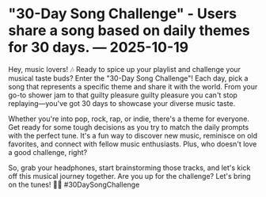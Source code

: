 # "30-Day Song Challenge" - Users share a song based on daily themes for 30 days. — 2025-10-19

Hey, music lovers! 🎶 Ready to spice up your playlist and challenge your musical taste buds? Enter the "30-Day Song Challenge"! Each day, pick a song that represents a specific theme and share it with the world. From your go-to shower jam to that guilty pleasure guilty pleasure you can't stop replaying—you've got 30 days to showcase your diverse music taste. 

Whether you're into pop, rock, rap, or indie, there's a theme for everyone. Get ready for some tough decisions as you try to match the daily prompts with the perfect tune. It's a fun way to discover new music, reminisce on old favorites, and connect with fellow music enthusiasts. Plus, who doesn't love a good challenge, right? 

So, grab your headphones, start brainstorming those tracks, and let's kick off this musical journey together. Are you up for the challenge? Let's bring on the tunes! 🎵✨ #30DaySongChallenge